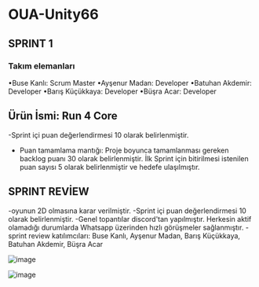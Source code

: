# OUA-Unity66

## SPRINT 1

### Takım elemanları
•Buse Kanlı: Scrum Master
•Ayşenur Madan: Developer 
•Batuhan Akdemir: Developer
•Barış Küçükkaya: Developer 
•Büşra Acar: Developer 

## Ürün İsmi: Run 4 Core

-Sprint içi puan değerlendirmesi 10 olarak belirlenmiştir.

- Puan tamamlama mantığı: Proje boyunca tamamlanması gereken backlog puanı 30 olarak belirlenmiştir. İlk Sprint için bitirilmesi istenilen puan sayısı 5 olarak belirlenmiştir ve hedefe ulaşılmıştır.

## SPRINT REVİEW
-oyunun 2D olmasına karar verilmiştir.
-Sprint içi puan değerlendirmesi 10 olarak belirlenmiştir.
-Genel topantılar discord'tan yapılmıştır. Herkesin aktif olamadığı durumlarda Whatsapp üzerinden hızlı görüşmeler sağlanmıştır.
-sprint review katılımcıları: Buse Kanlı, Ayşenur Madan, Barış Küçükkaya, Batuhan Akdemir, Büşra Acar

![image](https://github.com/AysenurMadan/OUA-Unity66/assets/95538816/eb3962ad-8b00-42e3-891f-094309dcac1a)

![image](https://github.com/AysenurMadan/OUA-Unity66/assets/95538816/f4a6ea8f-eb61-4404-af23-487ea2a35457)

